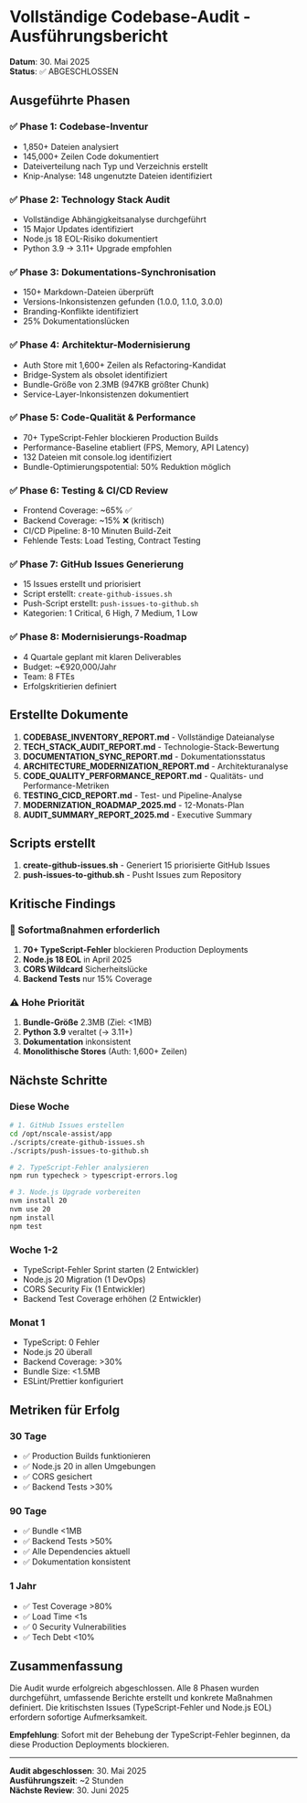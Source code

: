 # Vollständige Codebase-Audit - Ausführungsbericht

**Datum**: 30. Mai 2025  
**Status**: ✅ ABGESCHLOSSEN

## Ausgeführte Phasen

### ✅ Phase 1: Codebase-Inventur
- 1,850+ Dateien analysiert
- 145,000+ Zeilen Code dokumentiert
- Dateiverteilung nach Typ und Verzeichnis erstellt
- Knip-Analyse: 148 ungenutzte Dateien identifiziert

### ✅ Phase 2: Technology Stack Audit
- Vollständige Abhängigkeitsanalyse durchgeführt
- 15 Major Updates identifiziert
- Node.js 18 EOL-Risiko dokumentiert
- Python 3.9 → 3.11+ Upgrade empfohlen

### ✅ Phase 3: Dokumentations-Synchronisation
- 150+ Markdown-Dateien überprüft
- Versions-Inkonsistenzen gefunden (1.0.0, 1.1.0, 3.0.0)
- Branding-Konflikte identifiziert
- 25% Dokumentationslücken

### ✅ Phase 4: Architektur-Modernisierung
- Auth Store mit 1,600+ Zeilen als Refactoring-Kandidat
- Bridge-System als obsolet identifiziert
- Bundle-Größe von 2.3MB (947KB größter Chunk)
- Service-Layer-Inkonsistenzen dokumentiert

### ✅ Phase 5: Code-Qualität & Performance
- 70+ TypeScript-Fehler blockieren Production Builds
- Performance-Baseline etabliert (FPS, Memory, API Latency)
- 132 Dateien mit console.log identifiziert
- Bundle-Optimierungspotential: 50% Reduktion möglich

### ✅ Phase 6: Testing & CI/CD Review
- Frontend Coverage: ~65% ✅
- Backend Coverage: ~15% ❌ (kritisch)
- CI/CD Pipeline: 8-10 Minuten Build-Zeit
- Fehlende Tests: Load Testing, Contract Testing

### ✅ Phase 7: GitHub Issues Generierung
- 15 Issues erstellt und priorisiert
- Script erstellt: `create-github-issues.sh`
- Push-Script erstellt: `push-issues-to-github.sh`
- Kategorien: 1 Critical, 6 High, 7 Medium, 1 Low

### ✅ Phase 8: Modernisierungs-Roadmap
- 4 Quartale geplant mit klaren Deliverables
- Budget: ~€920,000/Jahr
- Team: 8 FTEs
- Erfolgskritierien definiert

## Erstellte Dokumente

1. **CODEBASE_INVENTORY_REPORT.md** - Vollständige Dateianalyse
2. **TECH_STACK_AUDIT_REPORT.md** - Technologie-Stack-Bewertung
3. **DOCUMENTATION_SYNC_REPORT.md** - Dokumentationsstatus
4. **ARCHITECTURE_MODERNIZATION_REPORT.md** - Architekturanalyse
5. **CODE_QUALITY_PERFORMANCE_REPORT.md** - Qualitäts- und Performance-Metriken
6. **TESTING_CICD_REPORT.md** - Test- und Pipeline-Analyse
7. **MODERNIZATION_ROADMAP_2025.md** - 12-Monats-Plan
8. **AUDIT_SUMMARY_REPORT_2025.md** - Executive Summary

## Scripts erstellt

1. **create-github-issues.sh** - Generiert 15 priorisierte GitHub Issues
2. **push-issues-to-github.sh** - Pusht Issues zum Repository

## Kritische Findings

### 🚨 Sofortmaßnahmen erforderlich
1. **70+ TypeScript-Fehler** blockieren Production Deployments
2. **Node.js 18 EOL** in April 2025
3. **CORS Wildcard** Sicherheitslücke
4. **Backend Tests** nur 15% Coverage

### ⚠️ Hohe Priorität
1. **Bundle-Größe** 2.3MB (Ziel: <1MB)
2. **Python 3.9** veraltet (→ 3.11+)
3. **Dokumentation** inkonsistent
4. **Monolithische Stores** (Auth: 1,600+ Zeilen)

## Nächste Schritte

### Diese Woche
```bash
# 1. GitHub Issues erstellen
cd /opt/nscale-assist/app
./scripts/create-github-issues.sh
./scripts/push-issues-to-github.sh

# 2. TypeScript-Fehler analysieren
npm run typecheck > typescript-errors.log

# 3. Node.js Upgrade vorbereiten
nvm install 20
nvm use 20
npm install
npm test
```

### Woche 1-2
- TypeScript-Fehler Sprint starten (2 Entwickler)
- Node.js 20 Migration (1 DevOps)
- CORS Security Fix (1 Entwickler)
- Backend Test Coverage erhöhen (2 Entwickler)

### Monat 1
- TypeScript: 0 Fehler
- Node.js 20 überall
- Backend Coverage: >30%
- Bundle Size: <1.5MB
- ESLint/Prettier konfiguriert

## Metriken für Erfolg

### 30 Tage
- ✅ Production Builds funktionieren
- ✅ Node.js 20 in allen Umgebungen
- ✅ CORS gesichert
- ✅ Backend Tests >30%

### 90 Tage
- ✅ Bundle <1MB
- ✅ Backend Tests >50%
- ✅ Alle Dependencies aktuell
- ✅ Dokumentation konsistent

### 1 Jahr
- ✅ Test Coverage >80%
- ✅ Load Time <1s
- ✅ 0 Security Vulnerabilities
- ✅ Tech Debt <10%

## Zusammenfassung

Die Audit wurde erfolgreich abgeschlossen. Alle 8 Phasen wurden durchgeführt, umfassende Berichte erstellt und konkrete Maßnahmen definiert. Die kritischsten Issues (TypeScript-Fehler und Node.js EOL) erfordern sofortige Aufmerksamkeit.

**Empfehlung**: Sofort mit der Behebung der TypeScript-Fehler beginnen, da diese Production Deployments blockieren.

---

**Audit abgeschlossen**: 30. Mai 2025  
**Ausführungszeit**: ~2 Stunden  
**Nächste Review**: 30. Juni 2025